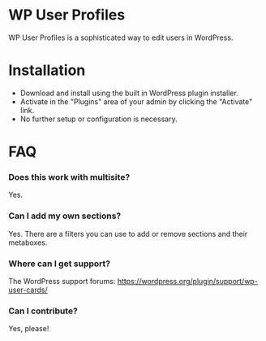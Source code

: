# WP User Profiles

WP User Profiles is a sophisticated way to edit users in WordPress.

# Installation

* Download and install using the built in WordPress plugin installer.
* Activate in the "Plugins" area of your admin by clicking the "Activate" link.
* No further setup or configuration is necessary.

# FAQ

### Does this work with multisite?

Yes.

### Can I add my own sections?

Yes. There are a filters you can use to add or remove sections and their metaboxes.

### Where can I get support?

The WordPress support forums: https://wordpress.org/plugin/support/wp-user-cards/

### Can I contribute?

Yes, please!
